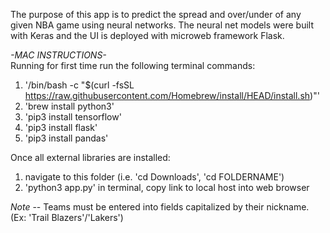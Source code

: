 The purpose of this app is to predict the spread and over/under of any given NBA game using neural networks. The neural net models were built with Keras
and the UI is deployed with microweb framework Flask.

*-MAC INSTRUCTIONS-*<br />
Running for first time run the following terminal commands:
1) '/bin/bash -c "$(curl -fsSL https://raw.githubusercontent.com/Homebrew/install/HEAD/install.sh)"'
2) 'brew install python3'
3) 'pip3 install tensorflow'
4) 'pip3 install flask'
5) 'pip3 install pandas'

Once all external libraries are installed:
1) navigate to this folder (i.e. 'cd Downloads', 'cd FOLDERNAME')
2) 'python3 app.py' in terminal, copy link to local host into web browser

*Note* -- 
Teams must be entered into fields capitalized by their nickname. (Ex: 'Trail Blazers'/'Lakers')
